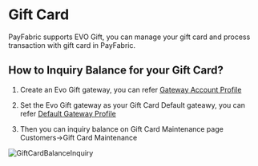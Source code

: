 # Gift Card
PayFabric supports EVO Gift, you can manage your gift card and process transaction with gift card in PayFabric.

## How to Inquiry Balance for your Gift Card?
1. Create an Evo Gift gateway, you can refer [Gateway Account Profile](https://github.com/PayFabric/Portal/blob/R19/PayFabric/Sections/Gateway%20Configuration.md)

2. Set the Evo Gift gateway as your Gift Card Default gateawy, you can refer [Default Gateway Profile](https://github.com/PayFabric/Portal/blob/R19/PayFabric/Sections/Gateway%20Configuration.md#default-gateway-profile)

3. Then you can inquiry balance on Gift Card Maintenance page Customers->Gift Card Maintenance

![GiftCardBalanceInquiry](https://github.com/PayFabric/Portal/blob/master/PayFabric/Sections/Screenshots/GiftCardBalanceInquiry.png)
